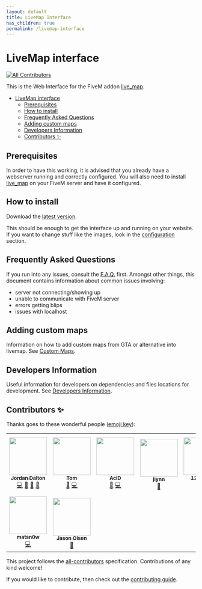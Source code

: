 ```yaml
---
layout: default
title: LiveMap Interface
has_children: true
permalink: /livemap-interface
---
```


# LiveMap interface
<!-- ALL-CONTRIBUTORS-BADGE:START - Do not remove or modify this section -->
[![All Contributors](https://img.shields.io/badge/all_contributors-9-orange.svg?style=flat-square)](#contributors-)
<!-- ALL-CONTRIBUTORS-BADGE:END -->

This is the Web Interface for the FiveM addon [live_map](https://github.com/TGRHavoc/live_map).

- [LiveMap interface](#livemap-interface)
  - [Prerequisites](#prerequisites)
  - [How to install](#how-to-install)
  - [Frequently Asked Questions](#frequently-asked-questions)
  - [Adding custom maps](#adding-custom-maps)
  - [Developers Information](#developers-information)
  - [Contributors ✨](#contributors-)

## Prerequisites

In order to have this working, it is advised that you already have a webserver running and correctly configured.
You will also need to install [live_map](https://github.com/TGRHavoc/live_map) on your FiveM server and have it configured.

## How to install

Download the [latest version](https://github.com/TGRHavoc/live_map-interface/archive/master.zip).

This should be enough to get the interface up and running on your website. If you want to change stuff like the images, look in the [configuration](config.md) section.

## Frequently Asked Questions

If you run into any issues, consult the [F.A.Q.](FAQ.md) first. Amongst other things, this document contains information about common issues involving:
- server not connecting/showing up
- unable to communicate with FiveM server
- errors getting blips
- issues with localhost

## Adding custom maps
Information on how to add custom maps from GTA or alternative into livemap. See [Custom Maps](custom_maps.md).

## Developers Information

Useful information for developers on dependencies and files locations for development. See [Developers Information](developers.md).

## Contributors ✨

Thanks goes to these wonderful people ([emoji key](https://allcontributors.org/docs/en/emoji-key)):

<!-- ALL-CONTRIBUTORS-LIST:START - Do not remove or modify this section -->
<!-- prettier-ignore-start -->
<!-- markdownlint-disable -->
<table>
  <tr>
    <td align="center"><a href="https://tgrhavoc.co.uk/"><img src="https://avatars.githubusercontent.com/u/1770893?v=4?s=100" width="100px;" alt=""/><br /><sub><b>Jordan Dalton</b></sub></a><br /><a href="https://github.com/TGRHavoc/live_map-interface/commits?author=TGRHavoc" title="Code">💻</a> <a href="https://github.com/TGRHavoc/live_map-interface/commits?author=TGRHavoc" title="Documentation">📖</a> <a href="#design-TGRHavoc" title="Design">🎨</a> <a href="#ideas-TGRHavoc" title="Ideas, Planning, & Feedback">🤔</a></td>
    <td align="center"><a href="https://tomgrobbe.nl/"><img src="https://avatars.githubusercontent.com/u/31419184?v=4?s=100" width="100px;" alt=""/><br /><sub><b>Tom</b></sub></a><br /><a href="https://github.com/TGRHavoc/live_map-interface/issues?q=author%3ATomGrobbe" title="Bug reports">🐛</a> <a href="https://github.com/TGRHavoc/live_map-interface/commits?author=TomGrobbe" title="Code">💻</a></td>
    <td align="center"><a href="https://xlxacidxlx.com/"><img src="https://avatars.githubusercontent.com/u/7502881?v=4?s=100" width="100px;" alt=""/><br /><sub><b>AciD</b></sub></a><br /><a href="https://github.com/TGRHavoc/live_map-interface/issues?q=author%3AxlxAciDxlx" title="Bug reports">🐛</a> <a href="https://github.com/TGRHavoc/live_map-interface/commits?author=xlxAciDxlx" title="Code">💻</a></td>
    <td align="center"><a href="https://github.com/jiynn"><img src="https://avatars.githubusercontent.com/u/33206565?v=4?s=100" width="100px;" alt=""/><br /><sub><b>jiynn</b></sub></a><br /><a href="https://github.com/TGRHavoc/live_map-interface/issues?q=author%3Ajiynn" title="Bug reports">🐛</a></td>
    <td align="center"><a href="https://github.com/Local9"><img src="https://avatars.githubusercontent.com/u/6077794?v=4?s=100" width="100px;" alt=""/><br /><sub><b>127.0.0.1</b></sub></a><br /><a href="https://github.com/TGRHavoc/live_map-interface/issues?q=author%3ALocal9" title="Bug reports">🐛</a> <a href="https://github.com/TGRHavoc/live_map-interface/commits?author=Local9" title="Code">💻</a></td>
    <td align="center"><a href="https://github.com/davwheat"><img src="https://avatars.githubusercontent.com/u/7406822?v=4?s=100" width="100px;" alt=""/><br /><sub><b>David Wheatley</b></sub></a><br /><a href="https://github.com/TGRHavoc/live_map-interface/commits?author=davwheat" title="Code">💻</a> <a href="https://github.com/TGRHavoc/live_map-interface/issues?q=author%3Adavwheat" title="Bug reports">🐛</a></td>
    <td align="center"><a href="https://github.com/DaveOkpare"><img src="https://avatars.githubusercontent.com/u/19241431?v=4?s=100" width="100px;" alt=""/><br /><sub><b>David Okpare</b></sub></a><br /><a href="https://github.com/TGRHavoc/live_map-interface/commits?author=DaveOkpare" title="Documentation">📖</a></td>
  </tr>
  <tr>
    <td align="center"><a href="https://github.com/matsn0w"><img src="https://avatars.githubusercontent.com/u/15019582?v=4?s=100" width="100px;" alt=""/><br /><sub><b>matsn0w</b></sub></a><br /><a href="https://github.com/TGRHavoc/live_map-interface/commits?author=matsn0w" title="Code">💻</a></td>
    <td align="center"><a href="https://github.com/JasonO99"><img src="https://avatars.githubusercontent.com/u/2074263?v=4?s=100" width="100px;" alt=""/><br /><sub><b>Jason Olsen</b></sub></a><br /><a href="https://github.com/TGRHavoc/live_map-interface/issues?q=author%3AJasonO99" title="Bug reports">🐛</a></td>
  </tr>
</table>

<!-- markdownlint-restore -->
<!-- prettier-ignore-end -->

<!-- ALL-CONTRIBUTORS-LIST:END -->

This project follows the [all-contributors](https://github.com/all-contributors/all-contributors) specification. 
Contributions of any kind welcome!

If you would like to contribute, then check out the [contributing guide](contributing.md).
